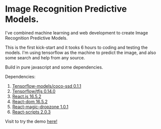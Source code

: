 # Image Recognition Predictive Models.
I've combined machine learning and web development to create Image Recognition Predictive Models.

This is the first kick-start and it tooks 6 hours to coding and testing the models. I'm using tensorflow as the machine to predict the image, and also some search and help from any source.

Build in pure javascript and some dependencies.

Dependencies:
1. [Tensorflow-models/coco-ssd 0.1.1](https://www.npmjs.com/package/@tensorflow-models/coco-ssd)
2. [Tensorflow/tfjs 0.14.0](https://www.npmjs.com/package/@tensorflow/tfjs)
3. [React.js 16.5.2](https://www.npmjs.com/package/react)
4. [React-dom 16.5.2](https://www.npmjs.com/package/react-dom)
5. [React-magic-dropzone 1.0.1](https://www.npmjs.com/package/react-magic-dropzone)
6. [React-scripts 2.0.3](https://www.npmjs.com/package/react-scripts)

Visit to try the demo [here!](https://codesandbox.io/s/54ky7ywjm4)



